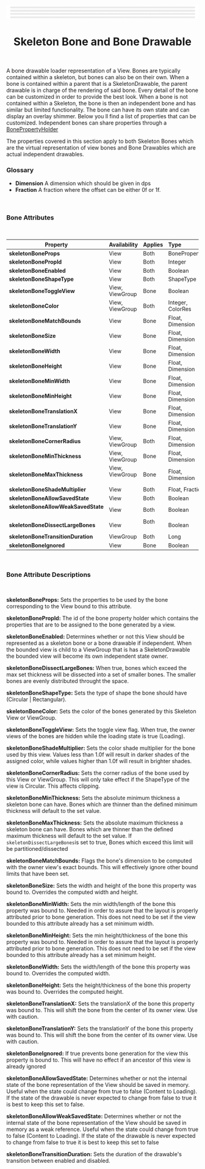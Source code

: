 
<div align="center">
  
![Banner Demo](../../media/gifs/wide_banner_white.gif)

# Skeleton Bone and Bone Drawable

</div>

<br/>

A bone drawable loader representation of a View. Bones are typically contained within a skeleton, but bones can also be on their own. When a bone is contained within a parent that is a SkeletonDrawable, the parent drawable is in charge of the rendering of said bone. Every detail of the bone can be customized in order to provide the best look. When a bone is not contained within a Skeleton, the bone is then an independent bone and has similar but limited functionality. The bone can have its own state and can display an overlay shimmer. Below you ll find a list of properties that can be customized. Independent bones can share properties through a [BonePropertyHolder](../../README.md#using-a-property-holder)  
  
  
The properties covered in this section apply to both Skeleton Bones which are the virtual representation of view bones and Bone Drawables which are actual independent drawables.

### Glossary

* **Dimension** A dimension which should be given in dps
* **Fraction** A fraction where the offset can be either 0f or 1f.

<br/>

### Bone Attributes
<br/>

| Property | Availability | Applies | Type  | Default  |
|----------|:-----|:-------------|:---------|:---------:|
|**skeletonBoneProps** | View | Both |  BoneProperties | **`null`** |
|**skeletonBonePropId** | View | Both |  Integer | **`null`** |
|**skeletonBoneEnabled** | View | Both |  Boolean | **`true`** |
|**skeletonBoneShapeType** | View | Both |  ShapeType | **`null`** |
|**skeletonBoneToggleView** | View, ViewGroup | Bone | Boolean | **`true`** |
|**skeletonBoneColor** | View, ViewGroup | Both | Integer, ColorRes | **`null`** |
|**skeletonBoneMatchBounds** | View | Bone | Float, Dimension | **`false`** |
|**skeletonBoneSize** | View | Bone |  Float, Dimension | **`null`** |
|**skeletonBoneWidth** | View | Bone |  Float, Dimension | **`null`** |
|**skeletonBoneHeight** | View | Bone |  Float, Dimension | **`null`** |
|**skeletonBoneMinWidth** | View | Bone |  Float, Dimension | **`null`** |
|**skeletonBoneMinHeight** | View | Bone |  Float, Dimension | **`null`** |
|**skeletonBoneTranslationX** | View | Bone |  Float, Dimension | **`0f`** |
|**skeletonBoneTranslationY** | View | Bone |  Float, Dimension | **`0f`** |
|**skeletonBoneCornerRadius** | View, ViewGroup | Both |  Float, Dimension | **`null`** |
|**skeletonBoneMinThickness** | View, ViewGroup | Bone |  Float, Dimension | **`null`** |
|**skeletonBoneMaxThickness** | View, ViewGroup &nbsp; &nbsp; &nbsp; &nbsp; &nbsp; | Bone |  Float, Dimension | **`null`** |
|**skeletonBoneShadeMultiplier** | View | Both | Float, Fraction | **`1.0f`** |
|**skeletonBoneAllowSavedState** | View | Both |  Boolean | **`false`** |
|**skeletonBoneAllowWeakSavedState** &nbsp; &nbsp; &nbsp; &nbsp; &nbsp; &nbsp; &nbsp; &nbsp; &nbsp; &nbsp;  | View | Both |  Boolean | **`false`** |
|**skeletonBoneDissectLargeBones** | View | Both &nbsp; &nbsp; &nbsp; &nbsp; &nbsp;  | Boolean | **`false`** |
|**skeletonBoneTransitionDuration** | ViewGroup | Both |  Long | **`2000`** |
|**skeletonBoneIgnored** | View | Bone |  Boolean | **`false`** |
<br/>

 ### Bone Attribute Descriptions
<br/>

**skeletonBoneProps:** Sets the properties to be used by the bone corresponding to the View bound to this attribute.

**skeletonBonePropId:** The id of the bone property holder which contains the properties that are to be assigned to the bone generated by a view.

**skeletonBoneEnabled:** Determines whether or not this View should be represented as a skeleton bone or a bone drawable if independent. When the bounded view is child to a ViewGroup that is has a SkeletonDrawable the bounded view will become its own independent state owner.

**skeletonBoneDissectLargeBones:** When true, bones which exceed the max set thickness will be dissected into a set of smaller bones. The smaller bones are evenly distributed throught the space.

**skeletonBoneShapeType:** Sets the type of shape the bone should have (Circular | Rectangular).

**skeletonBoneColor:** Sets the color of the bones generated by this Skeleton View or ViewGroup.

**skeletonBoneToggleView:** Sets the toggle view flag. When true, the owner views of the bones are hidden while the loading state is true (Loading).

**skeletonBoneShadeMultiplier:** Sets the color shade multiplier for the bone used by this view. Values less than 1.0f will result in darker shades of the assigned color, while values higher than 1.0f will result in brighter shades.

**skeletonBoneCornerRadius:** Sets the corner radius of the bone used by this View or ViewGroup. This will only take effect if the ShapeType of the view is Circular. This affects clipping.

**skeletonBoneMinThickness:** Sets the absolute minimum thickness a skeleton bone can have. Bones which are thinner than the defined minimum thickness will default to the set value.

**skeletonBoneMaxThickness:** Sets the absolute maximum thickness a skeleton bone can have. Bones which are thinner than the defined maximum thickness will default to the set value. If `skeletonDissectLargeBones`is set to true, Bones which exceed this limit will be partitioned/dissected

**skeletonBoneMatchBounds:** Flags the bone's dimension to be computed with the owner view's exact bounds. This will effectively ignore other bound limits that have been set.

**skeletonBoneSize:** Sets the width and height of the bone this property was bound to. Overrides the computed width and height.

**skeletonBoneMinWidth:** Sets the min width/length of the bone this property was bound to. Needed in order to assure that the layout is properly attributed prior to bone generation. This does not need to be set if the view bounded to this attribute already has a set minimum width.

**skeletonBoneMinHeight:** Sets the min height/thickness of the bone this property was bound to. Needed in order to assure that the layout is properly attributed prior to bone generation. This does not need to be set if the view bounded to this attribute already has a set minimum height.

**skeletonBoneWidth:** Sets the width/length of the bone this property was bound to. Overrides the computed width.

**skeletonBoneHeight:** Sets the height/thickness of the bone this property was bound to. Overrides the computed height.

**skeletonBoneTranslationX:** Sets the translationX of the bone this property was bound to. This will shift the bone from the center of its owner view. Use with caution.

**skeletonBoneTranslationY:** Sets the translationY of the bone this property was bound to. This will shift the bone from the center of its owner view. Use with caution.

**skeletonBoneIgnored:** If true prevents bone generation for the view this property is bound to. This will have no effect if an ancestor of this view is already ignored

**skeletonBoneAllowSavedState:** Determines whether or not the internal state of the bone representation of the View should be saved in memory. Useful when the state could change from true to false (Content to Loading). If the state of the drawable is never expected to change from false to true it is best to keep this set to false.

**skeletonBoneAllowWeakSavedState:** Determines whether or not the internal state of the bone representation of the View should be saved in memory as a weak reference. Useful when the state could change from true to false (Content to Loading). If the state of the drawable is never expected to change from false to true it is best to keep this set to false

**skeletonBoneTransitionDuration:** Sets the duration of the drawable's transition between enabled and disabled.
